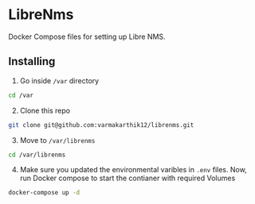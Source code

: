 # LibreNms

Docker Compose files for setting up Libre NMS.

## Installing

1. Go inside `/var` directory

``` sh
cd /var
```

2. Clone this repo

``` sh
git clone git@github.com:varmakarthik12/librenms.git
```

3. Move to `/var/librenms`

``` sh
cd /var/librenms
```

4. Make sure you updated the environmental varibles in `.env` files. Now, run
Docker compose to start the contianer with required Volumes
``` sh
docker-compose up -d
```
